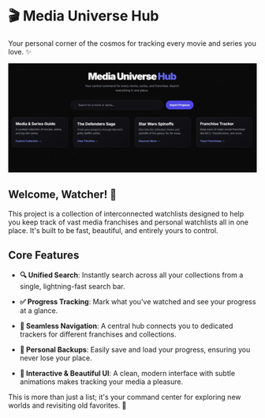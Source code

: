 # 🎬 Media Universe Hub

Your personal corner of the cosmos for tracking every movie and series you love. ✨

<p align="center">
  <img src="images/mian_page.jpg" alt="Media Universe Hub Main Page" width="700"/>
</p>

## Welcome, Watcher! 👋

This project is a collection of interconnected watchlists designed to help you keep track of vast media franchises and personal watchlists all in one place. It's built to be fast, beautiful, and entirely yours to control.

## Core Features

* **🔍 Unified Search**: Instantly search across all your collections from a single, lightning-fast search bar.

* **✅ Progress Tracking**: Mark what you've watched and see your progress at a glance.

* **🧭 Seamless Navigation**: A central hub connects you to dedicated trackers for different franchises and collections.

* **💾 Personal Backups**: Easily save and load your progress, ensuring you never lose your place.

* **🎨 Interactive & Beautiful UI**: A clean, modern interface with subtle animations makes tracking your media a pleasure.

This is more than just a list; it's your command center for exploring new worlds and revisiting old favorites. 🚀
